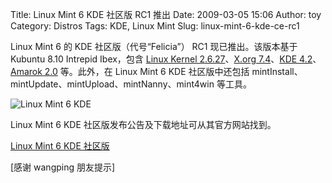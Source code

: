 Title: Linux Mint 6 KDE 社区版 RC1 推出
Date: 2009-03-05 15:06
Author: toy
Category: Distros
Tags: KDE, Linux Mint
Slug: linux-mint-6-kde-ce-rc1

Linux Mint 6 的 KDE 社区版（代号“Felicia”） RC1 现已推出。该版本基于
Kubuntu 8.10 Intrepid Ibex，包含 [Linux Kernel
2.6.27](http://linuxtoy.org/archives/linux-kernel-2627.html)、[X.org
7.4](http://linuxtoy.org/archives/xorg-74.html)、[KDE
4.2](http://linuxtoy.org/archives/kde-420-released.html)、[Amarok
2.0](http://linuxtoy.org/archives/amarok-20.html) 等。此外，在 Linux
Mint 6 KDE 社区版中还包括
mintInstall、mintUpdate、mintUpload、mintNanny、mint4win 等工具。

![Linux Mint 6
KDE](http://i.linuxtoy.org/images/2009/03/linux-mint-6-kde.png)

Linux Mint 6 KDE 社区版发布公告及下载地址可从其官方网站找到。

[Linux Mint 6 KDE 社区版](http://www.linuxmint.com/download.php)

[感谢 wangping 朋友提示]
